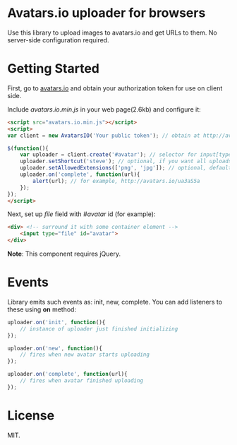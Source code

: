 # Avatars.io uploader for browsers

Use this library to upload images to avatars.io and get URLs to them. No server-side configuration required.

# Getting Started

First, go to [avatars.io](http://avatars.io) and obtain your authorization token for use on client side.

Include *avatars.io.min.js* in your web page(2.6kb) and configure it:

```html
<script src="avatars.io.min.js"></script>
<script>
var client = new AvatarsIO('Your public token'); // obtain at http://avatars.io/

$(function(){
	var uploader = client.create('#avatar'); // selector for input[type="file"] field, here #avatar, for example
	uploader.setShortcut('steve'); // optional, if you want all uploads to be assigned to /steve
	uploader.setAllowedExtensions(['png', 'jpg']); // optional, defaults to png, gif, jpg, jpeg
	uploader.on('complete', function(url){
		alert(url); // for example, http://avatars.io/ua3aS5a
	});
});
</script>
```

Next, set up *file* field with *#avatar* id (for example):

```html
<div> <!-- surround it with some container element -->
	<input type="file" id="avatar">
</div>
```

**Note**: This component requires jQuery.

# Events

Library emits such events as: init, new, complete. You can add listeners to these using **on** method:

```javascript
uploader.on('init', function(){
	// instance of uploader just finished initializing
});

uploader.on('new', function(){
	// fires when new avatar starts uploading
});

uploader.on('complete', function(url){
	// fires when avatar finished uploading
});
```

# License

MIT.